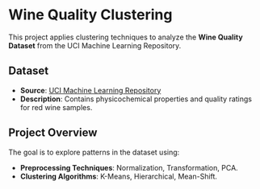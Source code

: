 # Wine Quality Clustering

This project applies clustering techniques to analyze the **Wine Quality Dataset** from the UCI Machine Learning Repository.

## Dataset

- **Source**: [UCI Machine Learning Repository](https://archive.ics.uci.edu/ml/machine-learning-databases/wine-quality/winequality-red.csv)
- **Description**: Contains physicochemical properties and quality ratings for red wine samples.

## Project Overview

The goal is to explore patterns in the dataset using:
- **Preprocessing Techniques**: Normalization, Transformation, PCA.
- **Clustering Algorithms**: K-Means, Hierarchical, Mean-Shift.
